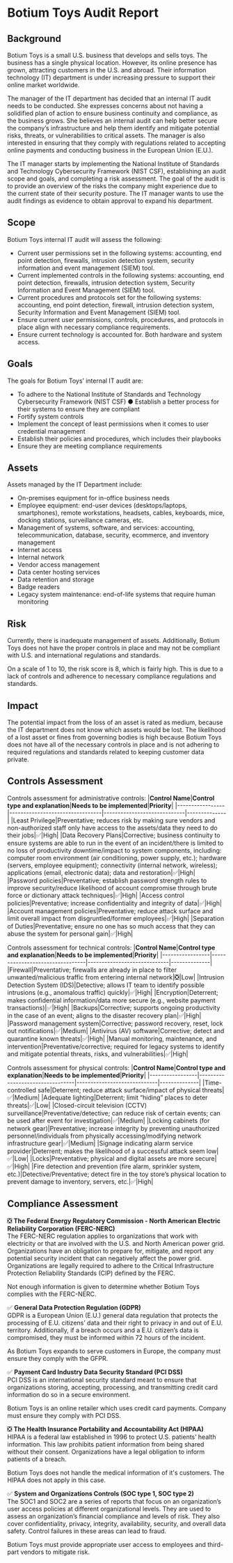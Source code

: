 # Botium Toys Audit Report
## **Background**
Botium Toys is a small U.S. business that develops and sells toys. The business has a single physical location. However, its online presence has grown, attracting customers in the U.S. and abroad. Their information technology (IT) department is under increasing pressure to support their online market worldwide. 

The manager of the IT department has decided that an internal IT audit needs to be conducted. She expresses concerns about not having a solidified plan of action to ensure business continuity and compliance, as the business grows. She believes an internal audit can help better secure the company’s infrastructure and help them identify and mitigate potential risks, threats, or vulnerabilities to critical assets. The manager is also interested in ensuring that they comply with regulations related to accepting online payments and conducting business in the European Union (E.U.).   

The IT manager starts by implementing the National Institute of Standards and Technology Cybersecurity Framework (NIST CSF), establishing an audit scope and goals, and completing a risk assessment. The goal of the audit is to provide an overview of the risks the company might experience due to the current state of their security posture. The IT manager wants to use the audit findings as evidence to obtain approval to expand his department. 

## **Scope**
Botium Toys internal IT audit will assess the following:
* Current user permissions set in the following systems: accounting, end point detection, firewalls, intrusion detection system, security information and event management (SIEM) tool. 
* Current implemented controls in the following systems: accounting, end point detection, firewalls, intrusion detection system, Security Information and Event Management (SIEM) tool. 
* Current procedures and protocols set for the following systems: accounting, end point detection, firewall, intrusion detection system, Security Information and Event Management (SIEM) tool. 
* Ensure current user permissions, controls, procedures, and protocols in place align with necessary compliance requirements.
* Ensure current technology is accounted for. Both hardware and system access.

## **Goals**
The goals for Botium Toys’ internal IT audit are:
* To adhere to the National Institute of Standards and Technology Cybersecurity Framework (NIST CSF) ● Establish a better process for their systems to ensure they are compliant 
* Fortify system controls
* Implement the concept of least permissions when it comes to user credential management
* Establish their policies and procedures, which includes their playbooks
* Ensure they are meeting compliance requirements

## **Assets**
Assets managed by the IT Department include:
* On-premises equipment for in-office business needs
* Employee equipment: end-user devices (desktops/laptops, smartphones), remote workstations, headsets, cables, keyboards, mice, docking stations, surveillance cameras, etc.
* Management of systems, software, and services: accounting, telecommunication, database, security, ecommerce, and inventory management
* Internet access
* Internal network
* Vendor access management
* Data center hosting services
* Data retention and storage
* Badge readers
* Legacy system maintenance: end-of-life systems that require human monitoring

## **Risk**
Currently, there is inadequate management of assets. Additionally, Botium Toys does not have the proper controls in place and may not be compliant with U.S. and international regulations and standards.

On a scale of 1 to 10, the risk score is 8, which is fairly high. This is due to a lack of controls and adherence to necessary compliance regulations and standards.

## **Impact**
The potential impact from the loss of an asset is rated as medium, because the IT department does not know which assets would be lost. The likelihood of a lost asset or fines from governing bodies is high because Botium Toys does not have all of the necessary controls in place and is not adhering to required regulations and standards related to keeping customer data private.

## **Controls Assessment**
Controls assessment for administrative controls:
|**Control Name**|**Control type and explanation**|**Needs to be implemented**|**Priority**|
|-----------------|---------------------------------|-----------------------------|--------------|
|Least Privilege|Preventative; reduces risk by making sure vendors and non-authorized staff only have access to the assets/data they need to do their jobs|&#x2705;|High|
|Data Recovery Plans|Corrective; business continuity to ensure systems are able to run in the event of an incident/there is limited to no loss of productivity downtime/impact to system components, including: computer room environment (air conditioning, power supply, etc.); hardware (servers, employee equipment); connectivity (internal network, wireless); applications (email, electronic data); data and restoration|&#x2705;|High|
|Password policies|Preventative; establish password strength rules to improve security/reduce likelihood of account compromise through brute force or dictionary attack techniques|&#x2705;|High|
|Access control policies|Preventative; increase confidentiality and integrity of data|&#x2705;|High|
|Account management policies|Preventative; reduce attack surface and limit overall impact from disgruntled/former employees|&#x2705;|High|
|Separation of Duties|Preventative; ensure no one has so much access that they can abuse the system for personal gain|&#x2705;|High|  

Controls assessment for technical controls:
|**Control Name**|**Control type and explanation**|**Needs to be implemented**|**Priority**|
|-----------------|---------------------------------|-----------------------------|--------------|
|Firewall|Preventative; firewalls are already in place to filter unwanted/malicious traffic from entering internal network|&#x274E;|Low|
|Intrusion Detection System (IDS)|Detective; allows IT team to identify possible intrusions (e.g., anomalous traffic) quickly|&#x2705;|High|
|Encryption|Deterrent; makes confidential information/data more secure (e.g., website payment transactions)|&#x2705;|High|
|Backups|Corrective; supports ongoing productivity in the case of an event; aligns to the disaster recovery plan|&#x2705;|High|
|Password management system|Corrective; password recovery, reset, lock out notifications|&#x2705;|Medium|
|Antivirus (AV) software|Corrective; detect and quarantine known threats|&#x2705;|High|
|Manual monitoring, maintenance, and intervention|Preventative/corrective; required for legacy systems to identify and mitigate potential threats, risks, and vulnerabilities|&#x2705;|High|

Controls assessment for physical controls:
|**Control Name**|**Control type and explanation**|**Needs to be implemented**|**Priority**|
|-----------------|---------------------------------|-----------------------------|--------------|
|Time-controlled safe|Deterrent; reduce attack surface/impact of physical threats|&#x2705;|Medium|
|Adequate lighting|Deterrent; limit “hiding” places to deter threats|&#x2705;|Low|
|Closed-circuit television (CCTV) surveillance|Preventative/detective; can reduce risk of certain events; can be used after event for investigation|&#x2705;|Medium|
|Locking cabinets (for network gear)|Preventative; increase integrity by preventing unauthorized personnel/individuals from physically accessing/modifying network infrastructure gear|&#x2705;|Medium|
|Signage indicating alarm service provider|Deterrent; makes the likelihood of a successful attack seem low|&#x2705;|Low|
|Locks|Preventative; physical and digital assets are more secure|&#x2705;|High|
|Fire detection and prevention (fire alarm, sprinkler system, etc.)|Detective/Preventative; detect fire in the toy store’s physical location to prevent damage to inventory, servers, etc.|&#x2705;|High|

## **Compliance Assessment**
&#x274E; **The Federal Energy Regulatory Commission - North American Electric Reliability Corporation (FERC-NERC)** \
The FERC-NERC regulation applies to organizations that work with electricity or that are involved with the U.S. and North American power grid. Organizations have an obligation to prepare for, mitigate, and report any potential security incident that can negatively affect the power grid. Organizations are legally required to adhere to the Critical Infrastructure Protection Reliability Standards (CIP) defined by the FERC.

Not enough information is given to determine whether Botium Toys complies with the FERC-NERC.

&#x2705; **General Data Protection Regulation (GDPR)** \
GDPR is a European Union (E.U.) general data regulation that protects the processing of E.U. citizens’ data and their right to privacy in and out of E.U. territory. Additionally, if a breach occurs and a E.U. citizen’s data is compromised, they must be informed within 72 hours of the incident.

As Botium Toys expands to serve customers in Europe, the company must ensure they comply with the GFPR. 

&#x2705; **Payment Card Industry Data Security Standard (PCI DSS)** \
PCI DSS is an international security standard meant to ensure that organizations storing, accepting, processing, and transmitting credit card information do so in a secure environment.

Botium Toys is an online retailer which uses credit card payments. Company must ensure they comply with PCI DSS. 

&#x274E; **The Health Insurance Portability and Accountability Act (HIPAA)** \
HIPAA is a federal law established in 1996 to protect U.S. patients’ health information. This law prohibits patient information from being shared without their consent. Organizations have a legal obligation to inform patients of a breach.

Botium Toys does not handle the medical information of it's customers. The HIPAA does not apply in this case.

&#x2705; **System and Organizations Controls (SOC type 1, SOC type 2)** \
The SOC1 and SOC2 are a series of reports that focus on an organization’s user access policies at different organizational levels. They are used to assess an organization’s financial compliance and levels of risk. They also cover confidentiality, privacy, integrity, availability, security, and overall data safety. Control failures in these areas can lead to fraud.

Botium Toys must provide appropriate user access to employees and third-part vendors to mitigate risk. 